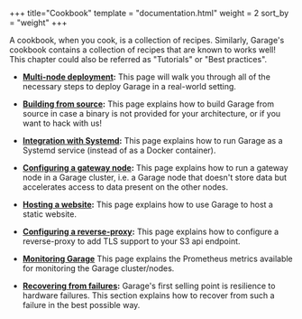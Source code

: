 +++
title="Cookbook"
template = "documentation.html"
weight = 2
sort_by = "weight"
+++

A cookbook, when you cook, is a collection of recipes.
Similarly, Garage's cookbook contains a collection of recipes that are known to works well!
This chapter could also be referred as "Tutorials" or "Best practices".

- **[Multi-node deployment](@/documentation/cookbook/real-world.md):** This page will walk you through all of the necessary
  steps to deploy Garage in a real-world setting.

- **[Building from source](@/documentation/cookbook/from-source.md):** This page explains how to build Garage from
  source in case a binary is not provided for your architecture, or if you want to
  hack with us!

- **[Integration with Systemd](@/documentation/cookbook/systemd.md):** This page explains how to run Garage
  as a Systemd service (instead of as a Docker container).

- **[Configuring a gateway node](@/documentation/cookbook/gateways.md):** This page explains how to run a gateway node in a Garage cluster, i.e. a Garage node that doesn't store data but accelerates access to data present on the other nodes.

- **[Hosting a website](@/documentation/cookbook/exposing-websites.md):** This page explains how to use Garage
  to host a static website.

- **[Configuring a reverse-proxy](@/documentation/cookbook/reverse-proxy.md):** This page explains how to configure a reverse-proxy to add TLS support to your S3 api endpoint.

- **[Monitoring Garage](@/documentation/cookbook/monitoring.md)** This page
  explains the Prometheus metrics available for monitoring the Garage
  cluster/nodes.

- **[Recovering from failures](@/documentation/cookbook/recovering.md):** Garage's first selling point is resilience
  to hardware failures. This section explains how to recover from such a failure in the
  best possible way.
